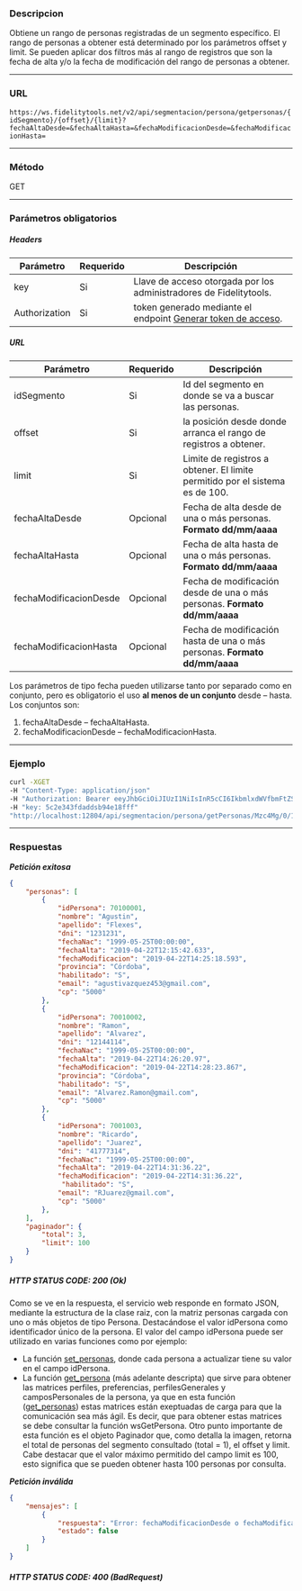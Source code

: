 ### Descripcion
Obtiene un rango de personas registradas de un segmento específico. El rango de personas a
obtener está determinado por los parámetros offset y limit.
Se pueden aplicar dos filtros más al rango de registros que son la fecha de alta y/o la fecha de
modificación del rango de personas a obtener.
___

### URL
` https://ws.fidelitytools.net/v2/api/segmentacion/persona/getpersonas/{idSegmento}/{offset}/{limit}?fechaAltaDesde=&fechaAltaHasta=&fechaModificacionDesde=&fechaModificacionHasta= `
___

### Método
GET
___
### Parámetros obligatorios

##### Headers

|Parámetro |Requerido |Descripción                 |
|----------|----------|----------------------------|
| key         | Si		 | Llave de acceso otorgada por los administradores de Fidelitytools. |
| Authorization       | Si		 | token generado mediante el endpoint [Generar token de acceso](https://github.com/bebeto-fidelitytools/FidelitytoolsWS/blob/master/docs/autenticaci%C3%B3n.md). |

##### URL
|Parámetro |Requerido |Descripción                 |
|----------|----------|----------------------------|
| idSegmento | Si | Id del segmento en donde se va a buscar las personas. |
| offset | Si | la posición desde donde arranca el rango de registros a obtener. |
| limit | Si | Limite de registros a obtener. El limite permitido por el sistema es de 100.| 
| fechaAltaDesde | Opcional | Fecha de alta desde de una o más personas. **Formato dd/mm/aaaa**
| fechaAltaHasta | Opcional |Fecha de alta hasta de una o más personas. **Formato dd/mm/aaaa**
| fechaModificacionDesde | Opcional |Fecha de modificación desde de una o más personas. **Formato dd/mm/aaaa**
| fechaModificacionHasta| Opcional |Fecha de modificación hasta de una o más personas. **Formato dd/mm/aaaa**

Los parámetros de tipo fecha pueden utilizarse tanto por separado como en conjunto, pero es
obligatorio el uso **al menos de un conjunto** desde – hasta.
Los conjuntos son:
1. fechaAltaDesde – fechaAltaHasta.
2. fechaModificacionDesde – fechaModificacionHasta.

___
### Ejemplo
```bash
curl -XGET 
-H "Content-Type: application/json" 
-H "Authorization: Bearer eeyJhbGciOiJIUzI1NiIsInR5cCI6IkbmlxdWVfbmFtZSI6InVzZXJb25maWciLCJuYmYiOjE1NTYxMTk0MNjIwNTgwNywiaWF0IjoxNTU2MTE5NDA3LCJpczovL3dzLmZpZGVsaXR5dG9vbHMubmV0L3YyIiwiYXVkIjoiaHR0cHM6Ly93cy5maWRlbGl0eXRvb2xzLm5ldC92MiJ9RDDpMHEB4SsmY0j87OcS5mbxe2XxSAY" 
-H "key: 5c2e343fdaddsb94e18fff" 
"http://localhost:12804/api/segmentacion/persona/getPersonas/Mzc4Mg/0/100?fechaAltaDesde=01/01/2018&fechaAltaHasta=01/01/2019&fechaModificacionDesde=01/01/2018&fechaModificacionHasta=01/01/2020"
```
___
### Respuestas
***Petición exitosa***
```json
{
    "personas": [
        {
            "idPersona": 70100001,
            "nombre": "Agustin",
            "apellido": "Flexes",
            "dni": "1231231",
            "fechaNac": "1999-05-25T00:00:00",
            "fechaAlta": "2019-04-22T12:15:42.633",
            "fechaModificacion": "2019-04-22T14:25:18.593",
            "provincia": "Córdoba",
            "habilitado": "S",
            "email": "agustivazquez453@gmail.com",
            "cp": "5000"
        },
        {
            "idPersona": 70010002,
            "nombre": "Ramon",
            "apellido": "Alvarez",
            "dni": "12144114",
            "fechaNac": "1999-05-25T00:00:00",
            "fechaAlta": "2019-04-22T14:26:20.97",
            "fechaModificacion": "2019-04-22T14:28:23.867",
            "provincia": "Córdoba",
            "habilitado": "S",
            "email": "Alvarez.Ramon@gmail.com",
            "cp": "5000"
        },
        {
            "idPersona": 7001003,
            "nombre": "Ricardo",
            "apellido": "Juarez",
            "dni": "41777314",
            "fechaNac": "1999-05-25T00:00:00",
            "fechaAlta": "2019-04-22T14:31:36.22",
            "fechaModificacion": "2019-04-22T14:31:36.22",
             "habilitado": "S",
            "email": "RJuarez@gmail.com",
            "cp": "5000"
        },
    ],
    "paginador": {
        "total": 3,
        "limit": 100
    }
}
```

##### HTTP STATUS CODE: 200 (Ok)
Como se ve en la respuesta, el servicio web responde en formato JSON, mediante la estructura
de la clase raiz, con la matriz personas cargada con uno o más objetos de tipo Persona. Destacándose el
valor idPersona como identificador único de la persona. El valor del campo idPersona puede ser utilizado en
varias funciones como por ejemplo:
- La función [set_personas](https://github.com/bebeto-fidelitytools/FidelitytoolsWS/blob/master/docs/segmentacion/set_personas.md), donde cada persona a actualizar tiene su valor en el campo idPersona.
- La función [get_persona](https://github.com/bebeto-fidelitytools/FidelitytoolsWS/blob/master/docs/segmentacion/get_persona.md) (más adelante descripta) que sirve para obtener las matrices perfiles,
preferencias, perfilesGenerales y camposPersonales de la persona, ya que en esta función
([get_personas](https://github.com/bebeto-fidelitytools/FidelitytoolsWS/blob/master/docs/segmentacion/get_personas.md)) estas matrices están exeptuadas de carga para que la comunicación sea más ágil.
Es decir, que para obtener estas matrices se debe consultar la función wsGetPersona.
Otro punto importante de esta función es el objeto Paginador que, como detalla la imagen, retorna
el total de personas del segmento consultado (total = 1), el offset y limit. Cabe destacar que el valor máximo
permitido del campo limit es 100, esto significa que se pueden obtener hasta 100 personas por consulta.

***Petición inválida***
```json
{
    "mensajes": [
        {
            "respuesta": "Error: fechaModificacionDesde o fechaModificacionHasta vacíos",
            "estado": false
        }
    ]
}
```

##### HTTP STATUS CODE: 400 (BadRequest)
